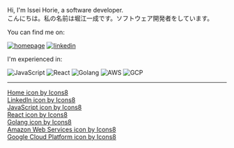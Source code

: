 Hi, I'm Issei Horie, a software developer. <br />
こんにちは。私の名前は堀江一成です。ソフトウェア開発者をしています。

You can find me on:

[![homepage](https://img.icons8.com/ios/50/000000/home.png)][1]
[![linkedin](https://img.icons8.com/ios/50/000000/linkedin.png)][2]

[1]: https://www.is2ei.com/
[2]: https://www.linkedin.com/in/horie

I'm experienced in:

![JavaScript](https://img.icons8.com/color/48/000000/javascript--v1.png)
![React](https://img.icons8.com/plasticine/48/000000/react.png)
![Golang](https://img.icons8.com/color/48/000000/golang.png)
![AWS](https://img.icons8.com/color/48/000000/amazon-web-services.png)
![GCP](https://img.icons8.com/color/48/000000/google-cloud-platform.png)

<!--
**is2ei/is2ei** is a ✨ _special_ ✨ repository because its `README.md` (this file) appears on your GitHub profile.

Here are some ideas to get you started:

- 🔭 I’m currently working on ...
- 🌱 I’m currently learning ...
- 👯 I’m looking to collaborate on ...
- 🤔 I’m looking for help with ...
- 💬 Ask me about ...
- 📫 How to reach me: ...
- 😄 Pronouns: ...
- ⚡ Fun fact: ...
-->

---
<a href="https://icons8.com/icon/6AGHyLA8bTw4/home">Home icon by Icons8</a><br />
<a href="https://icons8.com/icon/447/linkedin">LinkedIn icon by Icons8</a><br />
<a href="https://icons8.com/icon/108784/javascript">JavaScript icon by Icons8</a><br />
<a href="https://icons8.com/icon/NfbyHexzVEDk/react">React icon by Icons8</a><br />
<a href="https://icons8.com/icon/44442/golang">Golang icon by Icons8</a><br />
<a href="https://icons8.com/icon/33039/amazon-web-services">Amazon Web Services icon by Icons8</a><br />
<a href="https://icons8.com/icon/20774/google-cloud-platform">Google Cloud Platform icon by Icons8</a>
